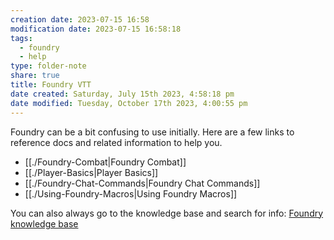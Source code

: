 ```yaml
---
creation date: 2023-07-15 16:58
modification date: 2023-07-15 16:58:18
tags:
  - foundry
  - help
type: folder-note 
share: true
title: Foundry VTT
date created: Saturday, July 15th 2023, 4:58:18 pm
date modified: Tuesday, October 17th 2023, 4:00:55 pm
---
```


Foundry can be a bit confusing to use initially. Here are a few links to reference docs and related information to help you. 

- [[./Foundry-Combat|Foundry Combat]]
- [[./Player-Basics|Player Basics]]
- [[./Foundry-Chat-Commands|Foundry Chat Commands]]
- [[./Using-Foundry-Macros|Using Foundry Macros]]


You can also always go to the knowledge base and search for info: [Foundry knowledge base](https://foundryvtt.com/kb)